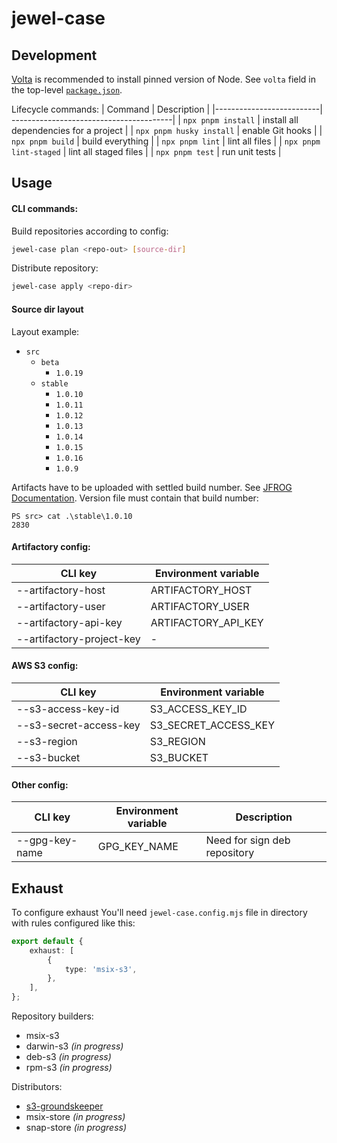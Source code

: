 # jewel-case

## Development
[Volta](https://volta.sh/) is recommended to install pinned version of Node. See `volta` field in the top-level [`package.json`](./package.json).

Lifecycle commands:
| Command                  | Description                             |
|--------------------------| ----------------------------------------|
| `npx pnpm install`       | install all dependencies for a project  |
| `npx pnpm husky install` | enable Git hooks                        |
| `npx pnpm build`         | build everything                        |
| `npx pnpm lint`          | lint all files                          |
| `npx pnpm lint-staged`   | lint all staged files                   |
| `npx pnpm test`          | run unit tests                          |

## Usage
#### CLI commands:
Build repositories according to config:
```sh
jewel-case plan <repo-out> [source-dir]
```
Distribute repository:
```sh
jewel-case apply <repo-dir>
```
#### Source dir layout
Layout example: 
* `src`
    * `beta`
        * `1.0.19`
    * `stable`
        * `1.0.10`
        * `1.0.11`
        * `1.0.12`
        * `1.0.13`
        * `1.0.14`
        * `1.0.15`
        * `1.0.16`
        * `1.0.9`

Artifacts have to be uploaded with settled build number. See [JFROG Documentation](https://www.jfrog.com/confluence/display/JFROG/UploadArtifact). Version file must contain that build number:
```
PS src> cat .\stable\1.0.10
2830
```

#### Artifactory config:
| CLI key                   | Environment variable |
|---------------------------|----------------------|
| --artifactory-host        | ARTIFACTORY_HOST     |
| --artifactory-user        | ARTIFACTORY_USER     |
| --artifactory-api-key     | ARTIFACTORY_API_KEY  |
| --artifactory-project-key | -                    |

#### AWS S3 config:
| CLI key                   | Environment variable |
|---------------------------|----------------------|
| --s3-access-key-id        | S3_ACCESS_KEY_ID     |
| --s3-secret-access-key    | S3_SECRET_ACCESS_KEY |
| --s3-region               | S3_REGION            |
| --s3-bucket               | S3_BUCKET            |

#### Other config:
| CLI key        | Environment variable  | Description                  |
|----------------|-----------------------|------------------------------|
| --gpg-key-name | GPG_KEY_NAME          | Need for sign deb repository |

## Exhaust
To configure exhaust You'll need `jewel-case.config.mjs` file in directory with rules configured like this:
```ts
export default {
	exhaust: [
		{
			type: 'msix-s3',
		},
	],
};
```

Repository builders:
* msix-s3
* darwin-s3 _(in progress)_
* deb-s3 _(in progress)_
* rpm-s3 _(in progress)_

Distributors:
* [s3-groundskeeper](https://github.com/tradingview/s3-groundskeeper)
* msix-store _(in progress)_
* snap-store _(in progress)_
